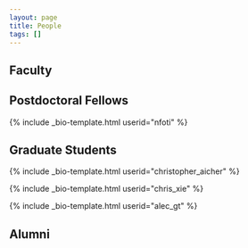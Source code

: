 ```yaml
---
layout: page
title: People
tags: []
---
```


## Faculty

## Postdoctoral Fellows

{% include _bio-template.html userid="nfoti" %}

## Graduate Students

{% include _bio-template.html userid="christopher_aicher" %}

{% include _bio-template.html userid="chris_xie" %}

{% include _bio-template.html userid="alec_gt" %}

<!--- ## Undergraduate Students --->

## Alumni
